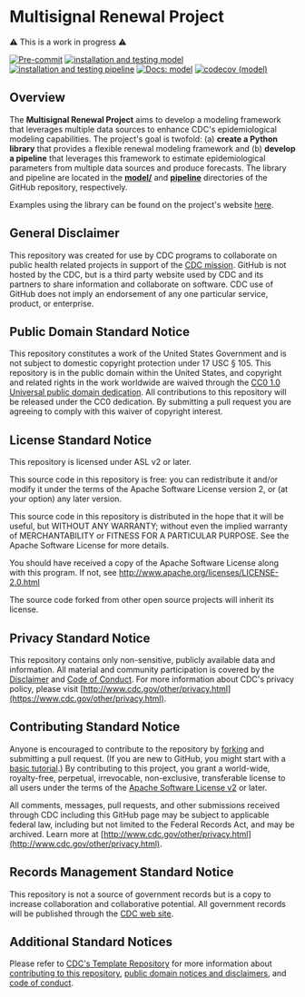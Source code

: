 # Multisignal Renewal Project

⚠️ This is a work in progress ⚠️

[![Pre-commit](https://github.com/CDCgov/multisignal-epi-inference/actions/workflows/pre-commit.yaml/badge.svg)](https://github.com/CDCgov/multisignal-epi-inference/actions/workflows/pre-commit.yaml)
[![installation and testing model](https://github.com/CDCgov/multisignal-epi-inference/actions/workflows/model.yaml/badge.svg)](https://github.com/CDCgov/multisignal-epi-inference/actions/workflows/model.yaml)
[![installation and testing pipeline](https://github.com/CDCgov/multisignal-epi-inference/actions/workflows/pipeline.yaml/badge.svg)](https://github.com/CDCgov/multisignal-epi-inference/actions/workflows/pipeline.yaml)
[![Docs: model](https://github.com/CDCgov/multisignal-epi-inference/actions/workflows/website.yaml/badge.svg)](https://github.com/CDCgov/multisignal-epi-inference/actions/workflows/website.yaml)
[![codecov (model)](https://codecov.io/gh/CDCgov/multisignal-epi-inference/graph/badge.svg?token=7Z06HOMYR1)](https://codecov.io/gh/CDCgov/multisignal-epi-inference)

## Overview

The **Multisignal Renewal Project** aims to develop a modeling framework that leverages multiple data sources to enhance CDC's epidemiological modeling capabilities. The project's goal is twofold: (a) **create a Python library** that provides a flexible renewal modeling framework and (b) **develop a pipeline** that leverages this framework to estimate epidemiological parameters from multiple data sources and produce forecasts. The library and pipeline are located in the [**model/**](https://github.com/CDCgov/multisignal-epi-inference/tree/main/model) and [**pipeline**](https://github.com/CDCgov/multisignal-epi-inference/tree/main/pipeline/) directories of the GitHub repository, respectively.

Examples using the library can be found on the project's website [here](https://cdcgov.github.io/multisignal-epi-inference/tutorials/index.html).

## General Disclaimer

This repository was created for use by CDC programs to collaborate on public health related projects in support of the [CDC mission](https://www.cdc.gov/about/organization/mission.htm).  GitHub is not hosted by the CDC, but is a third party website used by CDC and its partners to share information and collaborate on software. CDC use of GitHub does not imply an endorsement of any one particular service, product, or enterprise.

## Public Domain Standard Notice

This repository constitutes a work of the United States Government and is not
subject to domestic copyright protection under 17 USC § 105. This repository is in
the public domain within the United States, and copyright and related rights in
the work worldwide are waived through the [CC0 1.0 Universal public domain dedication](https://creativecommons.org/publicdomain/zero/1.0/).
All contributions to this repository will be released under the CC0 dedication. By
submitting a pull request you are agreeing to comply with this waiver of
copyright interest.

## License Standard Notice

This repository is licensed under ASL v2 or later.

This source code in this repository is free: you can redistribute it and/or modify it under
the terms of the Apache Software License version 2, or (at your option) any
later version.

This source code in this repository is distributed in the hope that it will be useful, but WITHOUT ANY
WARRANTY; without even the implied warranty of MERCHANTABILITY or FITNESS FOR A
PARTICULAR PURPOSE. See the Apache Software License for more details.

You should have received a copy of the Apache Software License along with this
program. If not, see http://www.apache.org/licenses/LICENSE-2.0.html

The source code forked from other open source projects will inherit its license.

## Privacy Standard Notice

This repository contains only non-sensitive, publicly available data and
information. All material and community participation is covered by the
[Disclaimer](https://github.com/CDCgov/template/blob/master/DISCLAIMER.md)
and [Code of Conduct](https://github.com/CDCgov/template/blob/master/code-of-conduct.md).
For more information about CDC's privacy policy, please visit [http://www.cdc.gov/other/privacy.html](https://www.cdc.gov/other/privacy.html).

## Contributing Standard Notice

Anyone is encouraged to contribute to the repository by [forking](https://help.github.com/articles/fork-a-repo)
and submitting a pull request. (If you are new to GitHub, you might start with a
[basic tutorial](https://help.github.com/articles/set-up-git).) By contributing
to this project, you grant a world-wide, royalty-free, perpetual, irrevocable,
non-exclusive, transferable license to all users under the terms of the
[Apache Software License v2](http://www.apache.org/licenses/LICENSE-2.0.html) or
later.

All comments, messages, pull requests, and other submissions received through
CDC including this GitHub page may be subject to applicable federal law, including but not limited to the Federal Records Act, and may be archived. Learn more at [http://www.cdc.gov/other/privacy.html](http://www.cdc.gov/other/privacy.html).

## Records Management Standard Notice

This repository is not a source of government records but is a copy to increase
collaboration and collaborative potential. All government records will be
published through the [CDC web site](http://www.cdc.gov).

## Additional Standard Notices

Please refer to [CDC's Template Repository](https://github.com/CDCgov/template)
for more information about [contributing to this repository](https://github.com/CDCgov/template/blob/master/CONTRIBUTING.md),
[public domain notices and disclaimers](https://github.com/CDCgov/template/blob/master/DISCLAIMER.md),
and [code of conduct](https://github.com/CDCgov/template/blob/master/code-of-conduct.md).
